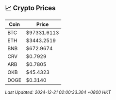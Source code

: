 ## 📈 Crypto Prices

| Coin | Price |
| ---- | ----- |
| BTC | $97331.6113 |
| ETH | $3443.2519 |
| BNB | $672.9674 |
| CRV | $0.7929 |
| ARB | $0.7805 |
| OKB | $45.4323 |
| DOGE | $0.3140 |

_Last Updated: 2024-12-21 02:00:33.304 +0800 HKT_